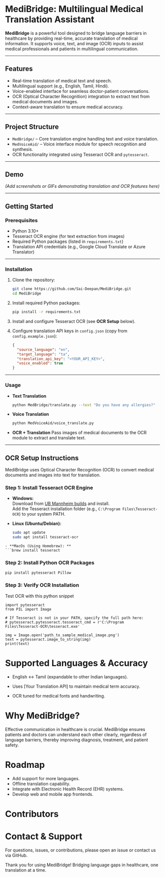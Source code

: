 # MediBridge: Multilingual Medical Translation Assistant

**MediBridge** is a powerful tool designed to bridge language barriers in healthcare by providing real-time, accurate translation of medical information. It supports voice, text, and image (OCR) inputs to assist medical professionals and patients in multilingual communication.

---

## Features

- Real-time translation of medical text and speech.
- Multilingual support (e.g., English, Tamil, Hindi).
- Voice-enabled interface for seamless doctor-patient conversations.
- OCR (Optical Character Recognition) integration to extract text from medical documents and images.
- Context-aware translation to ensure medical accuracy.
  
---

## Project Structure

- `MedBridge/` – Core translation engine handling text and voice translation.
- `MedVoiceAid/` – Voice interface module for speech recognition and synthesis.
- OCR functionality integrated using Tesseract OCR and `pytesseract`.

---

## Demo

*(Add screenshots or GIFs demonstrating translation and OCR features here)*

---

## Getting Started

### Prerequisites

- Python 3.10+
- Tesseract OCR engine (for text extraction from images)
- Required Python packages (listed in `requirements.txt`)
- Translation API credentials (e.g., Google Cloud Translate or Azure Translator)

---

### Installation

1. Clone the repository:
    ```bash
    git clone https://github.com/Sai-Deepan/MediBridge.git
    cd MediBridge
    ```

2. Install required Python packages:
    ```bash
    pip install -r requirements.txt
    ```

3. Install and configure Tesseract OCR (see **OCR Setup** below).

4. Configure translation API keys in `config.json` (copy from `config.example.json`):
    ```json
    {
      "source_language": "en",
      "target_language": "ta",
      "translation_api_key": "<YOUR_API_KEY>",
      "voice_enabled": true
    }
    ```

---
 
### Usage

- **Text Translation**
    ```bash
    python MedBridge/translate.py --text "Do you have any allergies?"
    ```

- **Voice Translation**
    ```bash
    python MedVoiceAid/voice_translate.py
    ```

- **OCR + Translation**
    Pass images of medical documents to the OCR module to extract and translate text.

---

## OCR Setup Instructions

MediBridge uses Optical Character Recognition (OCR) to convert medical documents and images into text for translation.

### Step 1: Install Tesseract OCR Engine

- **Windows:**  
  Download from [UB Mannheim builds](https://github.com/UB-Mannheim/tesseract/wiki) and install.  
  Add the Tesseract installation folder (e.g., `C:\Program Files\Tesseract-OCR`) to your system PATH.

- **Linux (Ubuntu/Debian):**
  ```bash
  sudo apt update
  sudo apt install tesseract-ocr
```
- **MacOs (Using Homebrew): **
```brew install tesseract
```

### Step 2: Install Python OCR Packages

```
pip install pytesseract Pillow
```

### Step 3: Verify OCR Installation

Test OCR with this python snippet

```
import pytesseract
from PIL import Image

# If Tesseract is not in your PATH, specify the full path here:
# pytesseract.pytesseract.tesseract_cmd = r'C:\Program Files\Tesseract-OCR\tesseract.exe'

img = Image.open('path_to_sample_medical_image.png')
text = pytesseract.image_to_string(img)
print(text)

```

# Supported Languages & Accuracy
- English ↔ Tamil (expandable to other Indian languages).

- Uses [Your Translation API] to maintain medical term accuracy.

- OCR tuned for medical fonts and handwriting.

# Why MediBridge?
Effective communication in healthcare is crucial. MediBridge ensures patients and doctors can understand each other clearly, regardless of language barriers, thereby improving diagnosis, treatment, and patient safety.

# Roadmap
- Add support for more languages.
- Offline translation capability.
- Integrate with Electronic Health Record (EHR) systems.
- Develop web and mobile app frontends.

# Contributors

# Contact & Support
For questions, issues, or contributions, please open an issue or contact us via GitHub.

Thank you for using MediBridge! Bridging language gaps in healthcare, one translation at a time.

